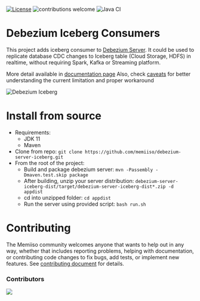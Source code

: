 [![License](http://img.shields.io/:license-apache%202.0-brightgreen.svg)](http://www.apache.org/licenses/LICENSE-2.0.html)
![contributions welcome](https://img.shields.io/badge/contributions-welcome-brightgreen.svg?style=flat)
![Java CI](https://github.com/memiiso/debezium-server-iceberg/workflows/Java%20CI%20with%20Maven/badge.svg?branch=master)

# Debezium Iceberg Consumers

This project adds iceberg consumer to [Debezium Server](https://debezium.io/documentation/reference/operations/debezium-server.html). It could be used to
replicate database CDC changes to Iceberg table (Cloud Storage, HDFS) in realtime, without requiring Spark, Kafka or Streaming platform.

More detail available in [documentation page](docs/DOCS.md)
Also, check [caveats](docs/CAVEATS.md) for better understanding the current limitation and proper workaround

![Debezium Iceberg](docs/images/debezium-iceberg.png)

# Install from source
- Requirements:
  - JDK 11
  - Maven
- Clone from repo: `git clone https://github.com/memiiso/debezium-server-iceberg.git`
- From the root of the project:
  - Build and package debezium server: `mvn -Passembly -Dmaven.test.skip package`
  - After building, unzip your server distribution: `debezium-server-iceberg-dist/target/debezium-server-iceberg-dist*.zip -d appdist`
  - cd into unzipped folder: `cd appdist`
  - Run the server using provided script: `bash run.sh`

# Contributing
The Memiiso community welcomes anyone that wants to help out in any way, whether that includes reporting problems, helping with documentation, or contributing code changes to fix bugs, add tests, or implement new features. See [contributing document](CONTRIBUTING.md) for details.

### Contributors
<a href="https://github.com/memiiso/debezium-server-iceberg/graphs/contributors">
  <img src="https://contributors-img.web.app/image?repo=memiiso/debezium-server-iceberg" />
</a>
